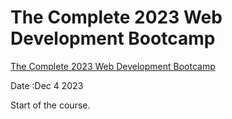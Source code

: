 The Complete 2023 Web Development Bootcamp
==========================================

[The Complete 2023 Web Development Bootcamp](https://www.udemy.com/course/the-complete-web-development-bootcamp/)  

Date :Dec 4 2023  

Start of the course. 
